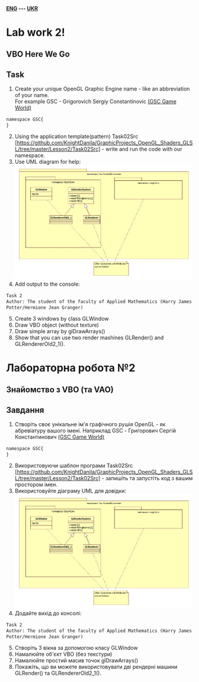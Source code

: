 #### [ENG](#Eng) --- [UKR](#Ukr)
<a name="Eng"></a>

# Lab work 2!

## VBO Here We Go

## Task
1. Create your unique OpenGL Graphic Engine name - like an abbreviation of your name.  
For example GSC - Grigorovich Sergiy Constantinovic [(GSC Game World)](https://en.wikipedia.org/wiki/GSC_Game_World)
```
namespace GSC{
}
```
2. Using the application template(pattern) Task02Src [https://github.com/KnightDanila/GraphicProjects_OpenGL_Shaders_GLSL/tree/master/Lesson2/Task02Src] - write and run the code with our namespace.
3. Use UML diagram for help:
![UML](data/UML_Main1.jpg)
4. Add output to the console:
```
Task 2
Author: The student of the faculty of Applied Mathematics (Harry James Potter/Hermione Jean Granger)
```
5. Create 3 windows by class GLWindow
6. Draw VBO object (without texture)
7. Draw simple array by glDrawArrays()
8. Show that you can use two render mashines GLRender() and GLRendererOld2_1().


<a name="Ukr"></a>



# Лабораторна робота №2

## Знайомство з VBO (та VAO)

## Завдання
1. Створіть своє унікальне ім'я графічного рушія OpenGL - як абревіатуру вашого імені.
Наприклад GSC - Григорович Сергій Константинович [(GSC Game World)](https://en.wikipedia.org/wiki/GSC_Game_World)
```
namespace GSC{
}
```
2. Використовуючи шаблон програми Task02Src [https://github.com/KnightDanila/GraphicProjects_OpenGL_Shaders_GLSL/tree/master/Lesson2/Task02Src] - запишіть та запустіть код з вашим простором імен.
3. Використовуйте діаграму UML для довідки:
![UML](data/UML_Main1.jpg)
4. Додайте вихід до консолі:
```
Task 2
Author: The student of the faculty of Applied Mathematics (Harry James Potter/Hermione Jean Granger)
```
5. Створіть 3 вікна за допомогою класу GLWindow
6. Намалюйте об'єкт VBO (без текстури)
7. Намалюйте простий масив точок glDrawArrays()
8. Покажіть, що ви можете використовувати дві рендерні машини GLRender() та GLRendererOld2_1().
